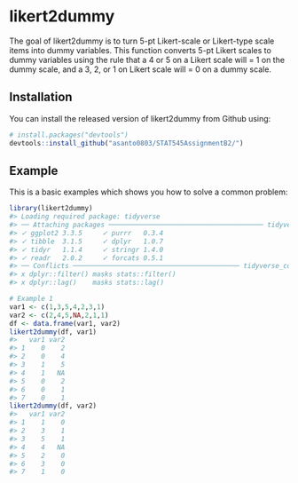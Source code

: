 
<!-- README.md is generated from README.Rmd. Please edit that file -->

# likert2dummy

The goal of likert2dummy is to turn 5-pt Likert-scale or Likert-type
scale items into dummy variables. This function converts 5-pt Likert
scales to dummy variables using the rule that a 4 or 5 on a Likert scale
will = 1 on the dummy scale, and a 3, 2, or 1 on Likert scale will = 0
on a dummy scale.

## Installation

You can install the released version of likert2dummy from Github using:

``` r
# install.packages("devtools")
devtools::install_github("asanto0803/STAT545AssignmentB2/")
```

## Example

This is a basic examples which shows you how to solve a common problem:

``` r
library(likert2dummy)
#> Loading required package: tidyverse
#> ── Attaching packages ─────────────────────────────────────── tidyverse 1.3.1 ──
#> ✓ ggplot2 3.3.5     ✓ purrr   0.3.4
#> ✓ tibble  3.1.5     ✓ dplyr   1.0.7
#> ✓ tidyr   1.1.4     ✓ stringr 1.4.0
#> ✓ readr   2.0.2     ✓ forcats 0.5.1
#> ── Conflicts ────────────────────────────────────────── tidyverse_conflicts() ──
#> x dplyr::filter() masks stats::filter()
#> x dplyr::lag()    masks stats::lag()

# Example 1
var1 <- c(1,3,5,4,2,3,1)
var2 <- c(2,4,5,NA,2,1,1)
df <- data.frame(var1, var2)
likert2dummy(df, var1)
#>   var1 var2
#> 1    0    2
#> 2    0    4
#> 3    1    5
#> 4    1   NA
#> 5    0    2
#> 6    0    1
#> 7    0    1
likert2dummy(df, var2)
#>   var1 var2
#> 1    1    0
#> 2    3    1
#> 3    5    1
#> 4    4   NA
#> 5    2    0
#> 6    3    0
#> 7    1    0
```
